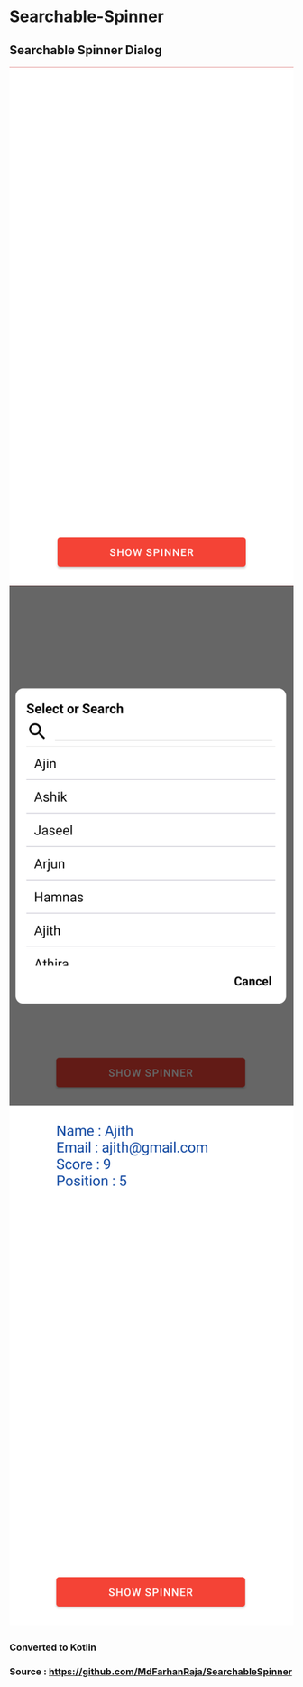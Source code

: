 # Searchable-Spinner
## Searchable Spinner Dialog
![alt text](https://raw.githubusercontent.com/unaisulhadi/Searchable-Spinner/main/art/device-2020-11-13-201331.png)
![alt text](https://raw.githubusercontent.com/unaisulhadi/Searchable-Spinner/main/art/device-2020-11-13-201515.png)
![alt text](https://raw.githubusercontent.com/unaisulhadi/Searchable-Spinner/main/art/device-2020-11-13-201534.png)
### Converted to Kotlin
### Source : https://github.com/MdFarhanRaja/SearchableSpinner
